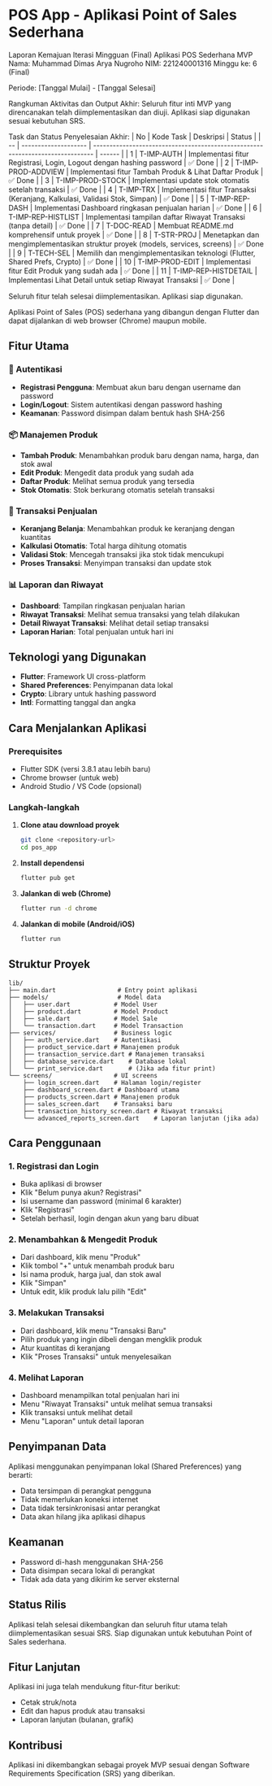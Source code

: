 # POS App - Aplikasi Point of Sales Sederhana
Laporan Kemajuan Iterasi Mingguan (Final)
Aplikasi POS Sederhana MVP
Nama: Muhammad Dimas Arya Nugroho
NIM: 221240001316
Minggu ke: 6 (Final)

Periode: [Tanggal Mulai] - [Tanggal Selesai]

Rangkuman Aktivitas dan Output Akhir:
Seluruh fitur inti MVP yang direncanakan telah diimplementasikan dan diuji. Aplikasi siap digunakan sesuai kebutuhan SRS.

Task dan Status Penyelesaian Akhir:
| No | Kode Task            | Deskripsi                                                                      | Status |
| -- | -------------------- | ------------------------------------------------------------------------------ | ------ |
| 1  | T-IMP-AUTH           | Implementasi fitur Registrasi, Login, Logout dengan hashing password           | ✅ Done |
| 2  | T-IMP-PROD-ADDVIEW   | Implementasi fitur Tambah Produk & Lihat Daftar Produk                         | ✅ Done |
| 3  | T-IMP-PROD-STOCK     | Implementasi update stok otomatis setelah transaksi                            | ✅ Done |
| 4  | T-IMP-TRX            | Implementasi fitur Transaksi (Keranjang, Kalkulasi, Validasi Stok, Simpan)     | ✅ Done |
| 5  | T-IMP-REP-DASH       | Implementasi Dashboard ringkasan penjualan harian                              | ✅ Done |
| 6  | T-IMP-REP-HISTLIST   | Implementasi tampilan daftar Riwayat Transaksi (tanpa detail)                  | ✅ Done |
| 7  | T-DOC-READ           | Membuat README.md komprehensif untuk proyek                                    | ✅ Done |
| 8  | T-STR-PROJ           | Menetapkan dan mengimplementasikan struktur proyek (models, services, screens) | ✅ Done |
| 9  | T-TECH-SEL           | Memilih dan mengimplementasikan teknologi (Flutter, Shared Prefs, Crypto)      | ✅ Done |
| 10 | T-IMP-PROD-EDIT      | Implementasi fitur Edit Produk yang sudah ada                                  | ✅ Done |
| 11 | T-IMP-REP-HISTDETAIL | Implementasi Lihat Detail untuk setiap Riwayat Transaksi                       | ✅ Done |

Seluruh fitur telah selesai diimplementasikan. Aplikasi siap digunakan.

Aplikasi Point of Sales (POS) sederhana yang dibangun dengan Flutter dan dapat dijalankan di web browser (Chrome) maupun mobile.

## Fitur Utama

### 🔐 Autentikasi
- **Registrasi Pengguna**: Membuat akun baru dengan username dan password
- **Login/Logout**: Sistem autentikasi dengan password hashing
- **Keamanan**: Password disimpan dalam bentuk hash SHA-256

### 📦 Manajemen Produk
- **Tambah Produk**: Menambahkan produk baru dengan nama, harga, dan stok awal
- **Edit Produk**: Mengedit data produk yang sudah ada
- **Daftar Produk**: Melihat semua produk yang tersedia
- **Stok Otomatis**: Stok berkurang otomatis setelah transaksi

### 🛒 Transaksi Penjualan
- **Keranjang Belanja**: Menambahkan produk ke keranjang dengan kuantitas
- **Kalkulasi Otomatis**: Total harga dihitung otomatis
- **Validasi Stok**: Mencegah transaksi jika stok tidak mencukupi
- **Proses Transaksi**: Menyimpan transaksi dan update stok

### 📊 Laporan dan Riwayat
- **Dashboard**: Tampilan ringkasan penjualan harian
- **Riwayat Transaksi**: Melihat semua transaksi yang telah dilakukan
- **Detail Riwayat Transaksi**: Melihat detail setiap transaksi
- **Laporan Harian**: Total penjualan untuk hari ini

## Teknologi yang Digunakan

- **Flutter**: Framework UI cross-platform
- **Shared Preferences**: Penyimpanan data lokal
- **Crypto**: Library untuk hashing password
- **Intl**: Formatting tanggal dan angka

## Cara Menjalankan Aplikasi

### Prerequisites
- Flutter SDK (versi 3.8.1 atau lebih baru)
- Chrome browser (untuk web)
- Android Studio / VS Code (opsional)

### Langkah-langkah

1. **Clone atau download proyek**
   ```bash
   git clone <repository-url>
   cd pos_app
   ```

2. **Install dependensi**
   ```bash
   flutter pub get
   ```

3. **Jalankan di web (Chrome)**
   ```bash
   flutter run -d chrome
   ```

4. **Jalankan di mobile (Android/iOS)**
   ```bash
   flutter run
   ```

## Struktur Proyek

```
lib/
├── main.dart                 # Entry point aplikasi
├── models/                   # Model data
│   ├── user.dart            # Model User
│   ├── product.dart         # Model Product
│   ├── sale.dart            # Model Sale
│   └── transaction.dart     # Model Transaction
├── services/                # Business logic
│   ├── auth_service.dart    # Autentikasi
│   ├── product_service.dart # Manajemen produk
│   ├── transaction_service.dart # Manajemen transaksi
│   ├── database_service.dart    # Database lokal
│   └── print_service.dart       # (Jika ada fitur print)
└── screens/                 # UI screens
    ├── login_screen.dart    # Halaman login/register
    ├── dashboard_screen.dart # Dashboard utama
    ├── products_screen.dart # Manajemen produk
    ├── sales_screen.dart    # Transaksi baru
    ├── transaction_history_screen.dart # Riwayat transaksi
    └── advanced_reports_screen.dart    # Laporan lanjutan (jika ada)
```

## Cara Penggunaan

### 1. Registrasi dan Login
- Buka aplikasi di browser
- Klik "Belum punya akun? Registrasi"
- Isi username dan password (minimal 6 karakter)
- Klik "Registrasi"
- Setelah berhasil, login dengan akun yang baru dibuat

### 2. Menambahkan & Mengedit Produk
- Dari dashboard, klik menu "Produk"
- Klik tombol "+" untuk menambah produk baru
- Isi nama produk, harga jual, dan stok awal
- Klik "Simpan"
- Untuk edit, klik produk lalu pilih "Edit"

### 3. Melakukan Transaksi
- Dari dashboard, klik menu "Transaksi Baru"
- Pilih produk yang ingin dibeli dengan mengklik produk
- Atur kuantitas di keranjang
- Klik "Proses Transaksi" untuk menyelesaikan

### 4. Melihat Laporan
- Dashboard menampilkan total penjualan hari ini
- Menu "Riwayat Transaksi" untuk melihat semua transaksi
- Klik transaksi untuk melihat detail
- Menu "Laporan" untuk detail laporan

## Penyimpanan Data

Aplikasi menggunakan penyimpanan lokal (Shared Preferences) yang berarti:
- Data tersimpan di perangkat pengguna
- Tidak memerlukan koneksi internet
- Data tidak tersinkronisasi antar perangkat
- Data akan hilang jika aplikasi dihapus

## Keamanan

- Password di-hash menggunakan SHA-256
- Data disimpan secara lokal di perangkat
- Tidak ada data yang dikirim ke server eksternal

## Status Rilis

Aplikasi telah selesai dikembangkan dan seluruh fitur utama telah diimplementasikan sesuai SRS. Siap digunakan untuk kebutuhan Point of Sales sederhana.

## Fitur Lanjutan

Aplikasi ini juga telah mendukung fitur-fitur berikut:
- Cetak struk/nota
- Edit dan hapus produk atau transaksi
- Laporan lanjutan (bulanan, grafik)

## Kontribusi

Aplikasi ini dikembangkan sebagai proyek MVP sesuai dengan Software Requirements Specification (SRS) yang diberikan.

